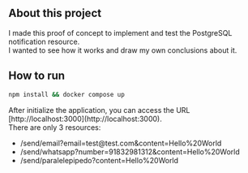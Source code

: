 ## About this project

<div>I made this proof of concept to implement and test the PostgreSQL notification resource.</div>
<div>I wanted to see how it works and draw my own conclusions about it.</div>

## How to run

```bash
npm install && docker compose up
```

<div>After initialize the application, you can access the URL [http://localhost:3000](http://localhost:3000).</div>
There are only 3 resources:
<ul>
<li>/send/email?email=test@test.com&content=Hello%20World</li>
<li>/send/whatsapp?number=91832981312&content=Hello%20World</li>
<li>/send/paralelepipedo?content=Hello%20World</li>
</ul>
